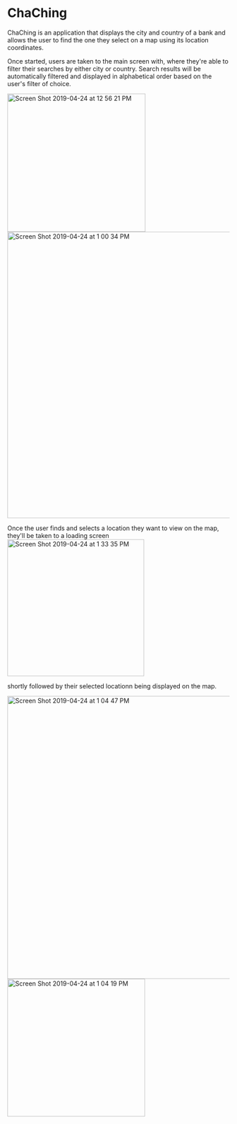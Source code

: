 # ChaChing

 ChaChing is an application that displays the city and country of a bank and allows the user to find the one they select on a map using its location coordinates.
 
 Once started, users are taken to the main screen with, where they're able to filter their searches by either city or country. Search results will be automatically filtered and displayed in alphabetical order based on the user's filter of choice.
 
<img width="313" alt="Screen Shot 2019-04-24 at 12 56 21 PM" src="https://user-images.githubusercontent.com/42800271/56679158-665add00-6692-11e9-85c4-4354e3d7bd2b.png">
<img width="649" alt="Screen Shot 2019-04-24 at 1 00 34 PM" src="https://user-images.githubusercontent.com/42800271/56679159-665add00-6692-11e9-9a15-628a6a7d8a06.png">

Once the user finds and selects a location they want to view on the map, they'll be taken to a loading screen
<img width="310" alt="Screen Shot 2019-04-24 at 1 33 35 PM" src="https://user-images.githubusercontent.com/42800271/56680648-a4a5cb80-6695-11e9-80f9-9437d66a0f83.png">
 
 shortly followed by their selected locationn being displayed on the map.
 
<img width="641" alt="Screen Shot 2019-04-24 at 1 04 47 PM" src="https://user-images.githubusercontent.com/42800271/56680363-22b5a280-6695-11e9-92e6-a9ef4c6274c0.png">
<img width="312" alt="Screen Shot 2019-04-24 at 1 04 19 PM" src="https://user-images.githubusercontent.com/42800271/56680364-22b5a280-6695-11e9-8377-5161931c49bb.png">
